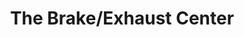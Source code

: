 ---
title: "The Brake/Exhaust Center"
url: /raymond/the-brake-exhaust-center/
shop: Autowerkstatt
---